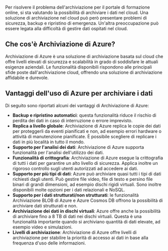 Per risolvere il problema dell'archiviazione per il portale di formazione online, si sta valutando la possibilità di archiviare i dati nel cloud. Una soluzione di archiviazione nel cloud può però presentare problemi di sicurezza, backup e ripristino di emergenza. Un'altra preoccupazione può essere legata alla difficoltà di gestire dati ospitati nel cloud.

## <a name="what-is-azure-storage"></a>Che cos'è Archiviazione di Azure?

Archiviazione di Azure è una soluzione di archiviazione basata sul cloud che offre livelli elevati di sicurezza e scalabilità in grado di soddisfare le attuali esigenze aziendali. Le funzionalità disponibili rispondono alle principali sfide poste dall'archiviazione cloud, offrendo una soluzione di archiviazione affidabile e durevole.

## <a name="benefits-of-using-azure-to-store-data"></a>Vantaggi dell'uso di Azure per archiviare i dati

Di seguito sono riportati alcuni dei vantaggi di Archiviazione di Azure:

- **Backup e ripristino automatici**: questa funzionalità riduce il rischio di perdita dei dati in caso di interruzione o errore imprevisto.
- **Replica a livello globale**: Archiviazione di Azure replica le copie dei dati per proteggerli da eventi pianificati e non, ad esempio errori hardware o attività di manutenzione pianificate. È possibile scegliere di replicare i dati in più località in tutto il mondo.
- **Supporto per l'analisi dei dati**: Archiviazione di Azure supporta funzionalità per l'analisi dell'utilizzo dei dati.
- **Funzionalità di crittografia**: Archiviazione di Azure esegue la crittografia di tutti i dati per garantire un alto livello di sicurezza. Applica inoltre un rigoroso controllo sugli utenti autorizzati ad accedere ai dati.
- **Supporto per più tipi di dati**: Azure può archiviare quasi tutti i tipi di dati richiesti dagli utenti. Può gestire file video, file di testo e persino file binari di grandi dimensioni, ad esempio dischi rigidi virtuali. Sono inoltre disponibili molte opzioni per i dati relazionali e NoSQL.
- **Supporto per i dati strutturati/non strutturati**: le funzionalità Archiviazione BLOB di Azure e Azure Cosmos DB offrono la possibilità di archiviare dati strutturati e non.
- **Archiviazione dei dati in dischi virtuali**: Azure offre anche la possibilità di archiviare fino a 8 TB di dati nei dischi virtuali. Questa è una funzionalità importante quando si archiviano quantità di dati elevate, ad esempio video e simulazioni.
- **Livelli di archiviazione**: Archiviazione di Azure offre livelli di archiviazione per stabilire la priorità di accesso ai dati in base alla frequenza d'uso delle informazioni.
